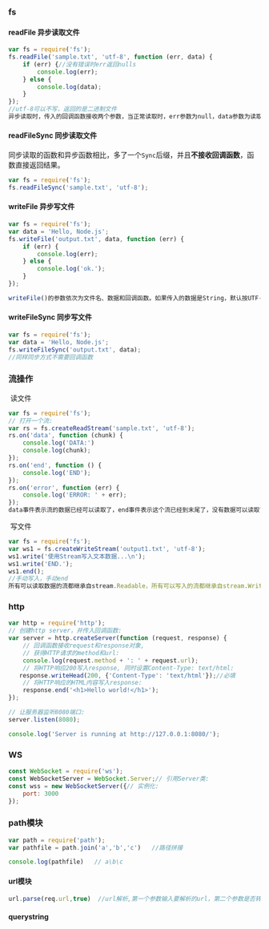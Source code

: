 ### fs

#### readFile 异步读取文件

```javascript
var fs = require('fs');
fs.readFile('sample.txt', 'utf-8', function (err, data) {
    if (err) {//没有错误时err返回nulls
        console.log(err);
    } else {
        console.log(data);
    }
});
//utf-8可以不写，返回的是二进制文件
异步读取时，传入的回调函数接收两个参数，当正常读取时，err参数为null，data参数为读取到的String。当读取发生错误时，err参数代表一个错误对象，data为undefined。这也是Node.js标准的回调函数：第一个参数代表错误信息，第二个参数代表结果。后面我们还会经常编写这种回调函数。
```



#### readFileSync 同步读取文件

同步读取的函数和异步函数相比，多了一个`Sync`后缀，并且**不接收回调函数**，函数直接返回结果。

```javascript
var fs = require('fs');
fs.readFileSync('sample.txt', 'utf-8');
```



#### writeFile 异步写文件

```javascript
var fs = require('fs');
var data = 'Hello, Node.js';
fs.writeFile('output.txt', data, function (err) {
    if (err) {
        console.log(err);
    } else {
        console.log('ok.');
    }
});

writeFile()的参数依次为文件名、数据和回调函数。如果传入的数据是String，默认按UTF-8编码写入文本文件，如果传入的参数是Buffer，则写入的是二进制文件。回调函数由于只关心成功与否，因此只需要一个err参数。
```



#### writeFileSync 同步写文件

```javascript
var fs = require('fs');
var data = 'Hello, Node.js';
fs.writeFileSync('output.txt', data);
//同样同步方式不需要回调函数
```



### 流操作

​     读文件

```javascript
var fs = require('fs');
// 打开一个流:
var rs = fs.createReadStream('sample.txt', 'utf-8');
rs.on('data', function (chunk) {
    console.log('DATA:')
    console.log(chunk);
});
rs.on('end', function () {
    console.log('END');
});
rs.on('error', function (err) {
    console.log('ERROR: ' + err);
});
data事件表示流的数据已经可以读取了，end事件表示这个流已经到末尾了，没有数据可以读取了，error事件表示出错了。
```



​    写文件

```javascript
var fs = require('fs');
var ws1 = fs.createWriteStream('output1.txt', 'utf-8');
ws1.write('使用Stream写入文本数据...\n');
ws1.write('END.');
ws1.end();
//手动写入，手动end
所有可以读取数据的流都继承自stream.Readable，所有可以写入的流都继承自stream.Writable。
```



### http

```javascript
var http = require('http');
// 创建http server，并传入回调函数:
var server = http.createServer(function (request, response) {
    // 回调函数接收request和response对象,
    // 获得HTTP请求的method和url:
    console.log(request.method + ': ' + request.url);
    // 将HTTP响应200写入response, 同时设置Content-Type: text/html:
   response.writeHead(200, {'Content-Type': 'text/html'});//必填
    // 将HTTP响应的HTML内容写入response:
    response.end('<h1>Hello world!</h1>');
});

// 让服务器监听8080端口:
server.listen(8080);

console.log('Server is running at http://127.0.0.1:8080/');
```







### WS

```javascript
const WebSocket = require('ws');
const WebSocketServer = WebSocket.Server;// 引用Server类:
const wss = new WebSocketServer({// 实例化:
    port: 3000
});
```





### path模块

```js
var path = require('path');
var pathfile = path.join('a','b','c')   //路径拼接

console.log(pathfile)   // a\b\c
```





#### url模块

```js
url.parse(req.url,true)  //url解析,第一个参数输入要解析的url，第二个参数是否转换成对象

```



#### querystring

```

```



